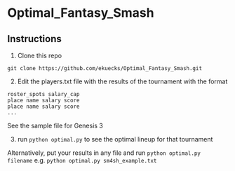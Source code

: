 # Optimal_Fantasy_Smash
## Instructions
1. Clone this repo
  
  ```
  git clone https://github.com/ekuecks/Optimal_Fantasy_Smash.git
  ```

2. Edit the players.txt file with the results of the tournament with the format
  ```
  roster_spots salary_cap
  place name salary score
  place name salary score
  ...
  ```
  See the sample file for Genesis 3
  
3. run `python optimal.py` to see the optimal lineup for that tournament
  
  Alternatively, put your results in any file and run `python optimal.py filename` e.g. `python optimal.py sm4sh_example.txt`
